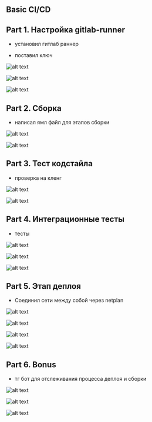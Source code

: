 ## Basic CI/CD

## Part 1. Настройка gitlab-runner

- установил гитлаб раннер

- поставил ключ

![alt text](report/1.png)

![alt text](report/2.png)

![alt text](report/3.png)

## Part 2. Сборка

- написал ямл файл для этапов сборки 

![alt text](report/4.png)

![alt text](report/5.png)

## Part 3. Тест кодстайла

- проверка на кленг

![alt text](report/6.png)

![alt text](report/7.png)


## Part 4. Интеграционные тесты

- тесты 

![alt text](report/8.png)

![alt text](report/9.png)

![alt text](report/10.png)


## Part 5. Этап деплоя

- Соединил сети между собой через netplan

![alt text](report/11.png)

![alt text](report/12.png)

![alt text](report/13.png)

![alt text](report/14.png)

## Part 6. Bonus

- тг бот для отслеживания процесса деплоя и сборки 

![alt text](report/15.png)

![alt text](report/16.png)

![alt text](report/17.png)
